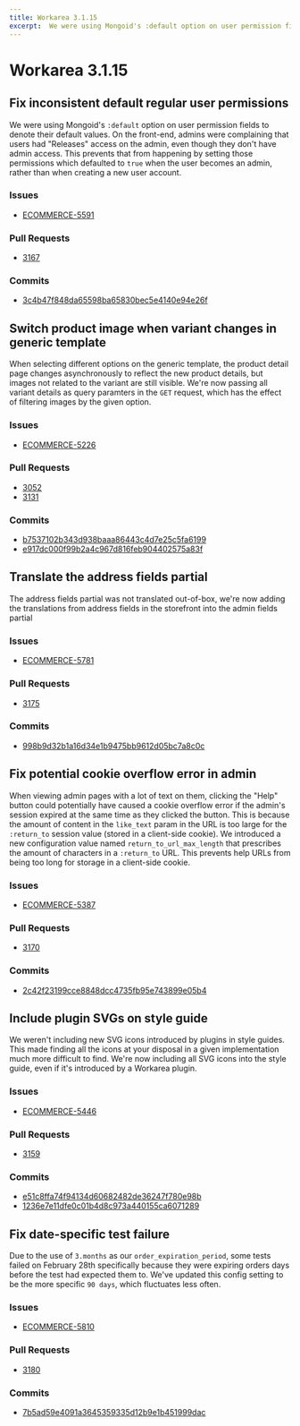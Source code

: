 ```yaml
---
title: Workarea 3.1.15
excerpt:  We were using Mongoid's :default option on user permission fields to denote their default values. On the front-end, admins were complaining that users had "Releases" access on the admin, even though they don't have admin access. This prevents that fr
---
```


# Workarea 3.1.15

## Fix inconsistent default regular user permissions

We were using Mongoid's `:default` option on user permission fields to denote their default values. On the front-end, admins were complaining that users had "Releases" access on the admin, even though they don't have admin access. This prevents that from happening by setting those permissions which defaulted to `true` when the user becomes an admin, rather than when creating a new user account.

### Issues

- [ECOMMERCE-5591](https://jira.tools.weblinc.com/browse/ECOMMERCE-5591)

### Pull Requests

- [3167](https://stash.tools.weblinc.com/projects/WL/repos/workarea/pull-requests/3167)

### Commits

- [3c4b47f848da65598ba65830bec5e4140e94e26f](https://stash.tools.weblinc.com/projects/WL/repos/workarea/commits/3c4b47f848da65598ba65830bec5e4140e94e26f)

## Switch product image when variant changes in generic template

When selecting different options on the generic template, the product detail page changes asynchronously to reflect the new product details, but images not related to the variant are still visible. We're now passing all variant details as query paramters in the `GET` request, which has the effect of filtering images by the given option.

### Issues

- [ECOMMERCE-5226](https://jira.tools.weblinc.com/browse/ECOMMERCE-5226)

### Pull Requests

- [3052](https://stash.tools.weblinc.com/projects/WL/repos/workarea/pull-requests/3052)
- [3131](https://stash.tools.weblinc.com/projects/WL/repos/workarea/pull-requests/3131)

### Commits

- [b7537102b343d938baaa86443c4d7e25c5fa6199](https://stash.tools.weblinc.com/projects/WL/repos/workarea/commits/b7537102b343d938baaa86443c4d7e25c5fa6199)
- [e917dc000f99b2a4c967d816feb904402575a83f](https://stash.tools.weblinc.com/projects/WL/repos/workarea/commits/e917dc000f99b2a4c967d816feb904402575a83f)

## Translate the address fields partial

The address fields partial was not translated out-of-box, we're now adding the translations from address fields in the storefront into the admin fields partial

### Issues

- [ECOMMERCE-5781](https://jira.tools.weblinc.com/browse/ECOMMERCE-5781)

### Pull Requests

- [3175](https://stash.tools.weblinc.com/projects/WL/repos/workarea/pull-requests/3175)

### Commits

- [998b9d32b1a16d34e1b9475bb9612d05bc7a8c0c](https://stash.tools.weblinc.com/projects/WL/repos/workarea/commits/998b9d32b1a16d34e1b9475bb9612d05bc7a8c0c)

## Fix potential cookie overflow error in admin

When viewing admin pages with a lot of text on them, clicking the "Help" button could potentially have caused a cookie overflow error if the admin's session expired at the same time as they clicked the button. This is because the amount of content in the `like_text` param in the URL is too large for the `:return_to` session value (stored in a client-side cookie). We introduced a new configuration value named `return_to_url_max_length` that prescribes the amount of characters in a `:return_to` URL. This prevents help URLs from being too long for storage in a client-side cookie.

### Issues

- [ECOMMERCE-5387](https://jira.tools.weblinc.com/browse/ECOMMERCE-5387)

### Pull Requests

- [3170](https://stash.tools.weblinc.com/projects/WL/repos/workarea/pull-requests/3170)

### Commits

- [2c42f23199cce8848dcc4735fb95e743899e05b4](https://stash.tools.weblinc.com/projects/WL/repos/workarea/commits/2c42f23199cce8848dcc4735fb95e743899e05b4)

## Include plugin SVGs on style guide

We weren't including new SVG icons introduced by plugins in style guides. This made finding all the icons at your disposal in a given implementation much more difficult to find. We're now including all SVG icons into the style guide, even if it's introduced by a Workarea plugin.

### Issues

- [ECOMMERCE-5446](https://jira.tools.weblinc.com/browse/ECOMMERCE-5446)

### Pull Requests

- [3159](https://stash.tools.weblinc.com/projects/WL/repos/workarea/pull-requests/3159)

### Commits

- [e51c8ffa74f94134d60682482de36247f780e98b](https://stash.tools.weblinc.com/projects/WL/repos/workarea/commits/e51c8ffa74f94134d60682482de36247f780e98b)
- [1236e7e11dfe0c01b4d8c973a440155ca6071289](https://stash.tools.weblinc.com/projects/WL/repos/workarea/commits/1236e7e11dfe0c01b4d8c973a440155ca6071289)

## Fix date-specific test failure

Due to the use of `3.months` as our `order_expiration_period`, some tests failed on February 28th specifically because they were expiring orders days before the test had expected them to. We've updated this config setting to be the more specific `90
  days`, which fluctuates less often.

### Issues

- [ECOMMERCE-5810](https://jira.tools.weblinc.com/browse/ECOMMERCE-5810)

### Pull Requests

- [3180](https://stash.tools.weblinc.com/projects/WL/repos/workarea/pull-requests/3180)

### Commits

- [7b5ad59e4091a3645359335d12b9e1b451999dac](https://stash.tools.weblinc.com/projects/WL/repos/workarea/commits/7b5ad59e4091a3645359335d12b9e1b451999dac)

